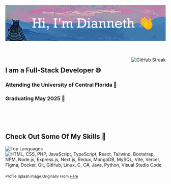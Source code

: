 <p align="center"><img src="https://github.com/same-difference/same-difference/blob/main/github-cover.png" alt="Hi, I'm Dianneth 👋" /></p>
<br />
<br />
<img src="https://streak-stats.demolab.com?user=same-difference&theme=duskfox&mode=weekly&hide_border=true" alt="GitHub Streak" align="right"/>
<h2>I am a Full-Stack Developer 🌐</h2>
<h3>Attending the University of Central Florida 🐉</h3>
<h3>Graduating May 2025 🌻</h3>
<br />
<br />
<br />
<h2>Check Out Some Of My Skills 🧠</h2>
<img src="https://github-readme-stats.vercel.app/api/top-langs/?username=same-difference&theme=catppuccin_mocha&size_weight=0.5&count_weight=0.5&layout=compact" alt="Top Languages" align="left"/>
<p><img src="https://skillicons.dev/icons?i=html,css,php,js,ts,react,tailwind,bootstrap,npm,nodejs,express,nextjs,redux,mongodb,mysql,vite,vercel,figma,docker,git,github,linux,c,cs,java,py,vscode&perline=8" alt="HTML, CSS, PHP, JavaScript, TypeScript, React, Tailwind, Bootstrap, NPM, Node.js, Express.js, Next.js, Redux, MongoDB, MySQL, Vite, Vercel, Figma, Docker, Git, GitHub, Linux, C, C#, Java, Python, Visual Studio Code"/>
</p>
<p align="left"><sub>Profile Splash Image Originally From <a href="https://twitter.com/IamCryB0rg/status/1727243311541543295">Here</a></sub></p>
